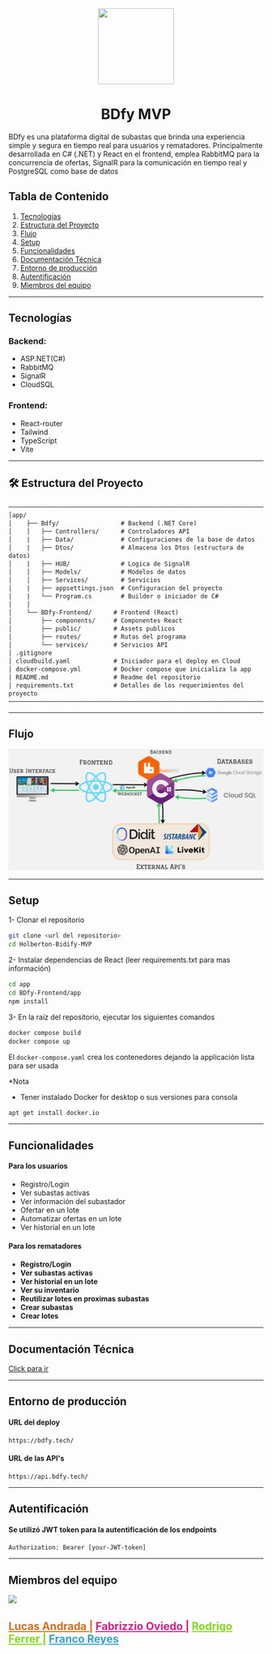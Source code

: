 <div align="center">
   <img src="https://i.imgur.com/5FReqDz.png" height="150" width="150"><h1>BDfy MVP</h1></img>
</div>
<p>BDfy es una plataforma digital de subastas que brinda una experiencia simple y segura en tiempo real para usuarios y rematadores. 
Principalmente desarrollada en C# (.NET) y React en el frontend, emplea RabbitMQ para la concurrencia de ofertas, SignalR para la comunicación en tiempo real y PostgreSQL como base de datos</p>

## Tabla de Contenido

1. [Tecnologías](#tecnologías)
2. [Estructura del Proyecto](#️-estructura-del-proyecto)
3. [Flujo](#flujo)
4. [Setup](#setup)
5. [Funcionalidades](#funcionalidades)
6. [Documentación Técnica](#documentación-técnica)
7. [Entorno de producción](#entorno-de-producción)
8. [Autentificación](#autentificación)
9. [Miembros del equipo](#miembros-del-equipo)
---

## Tecnologías

### Backend:
- ASP.NET(C#) 
- RabbitMQ
- SignalR
- CloudSQL

### Frontend:
- React-router
- Tailwind
- TypeScript
- Vite
---

## 🛠️ Estructura del Proyecto

```
───────────────────────────────────────────────────────────────────────────────────
│app/
│    ├── Bdfy/                 # Backend (.NET Core)
│    │   ├── Controllers/      # Controladores API
│    |   ├── Data/             # Configuraciones de la base de datos
│    |   ├── Dtos/             # Almacena los Dtos (estructura de datos)
│    |   ├── HUB/              # Logica de SignalR
│    │   ├── Models/           # Modelos de datos
│    │   ├── Services/         # Servicios
│    |   ├── appsettings.json  # Configuracion del proyecto
│    |   └── Program.cs        # Builder o iniciador de C#
│    │
│    └── BDfy-Frontend/      # Frontend (React)
│        ├── components/     # Componentes React
│        ├── public/         # Assets publicos
│        ├── routes/         # Rutas del programa  
│        └── services/       # Servicios API
│ .gitignore
│ cloudbuild.yaml            # Iniciador para el deploy en Cloud
│ docker-compose.yml         # Docker compose que inicializa la app
│ README.md                  # Readme del repositorio
│ requirements.txt           # Detalles de los requerimientos del proyecto
──────────────────────────────────────────────────────────────────────────────────
```
---

## Flujo

![image](https://raw.githubusercontent.com/lucas2mz/Lucas2mz/refs/heads/flow-BDfy/Diagrama%20Nuevo%20ai%2C%20rtc.jpg)

---

## Setup

1- Clonar el repositorio
```bash
git clone <url del repositorio>
cd Holberton-Bidify-MVP
```
2- Instalar dependencias de React (leer requirements.txt para mas información)
```bash
cd app
cd BDfy-Frontend/app
npm install
```
3- En la raiz del repositorio, ejecutar los siguientes comandos
```bash
docker compose build
docker compose up
```
El `docker-compose.yaml` crea los contenedores dejando la applicación lista para ser usada

*Nota
- Tener instalado Docker for desktop o sus versiones para consola
```bash
apt get install docker.io
```

---

<h2>Funcionalidades</h2>
<h4>Para los usuarios</h4>
<ul>
   <li>Registro/Login</li>
   <li>Ver subastas activas</li>
   <li>Ver información del subastador</li>
   <li>Ofertar en un lote</li>
   <li>Automatizar ofertas en un lote</li>
   <li>Ver historial en un lote</li>
</ul>
<h4>Para los rematadores<h4>
<ul>
   <li>Registro/Login</li>
   <li>Ver subastas activas</li>
   <li>Ver historial en un lote</li>
   <li>Ver su inventario</li>
   <li>Reutilizar lotes en proximas subastas</li>
   <li>Crear subastas</li>
   <li>Crear lotes</li>
</ul>
   
---

<h2>Documentación Técnica</h2>
<a href="https://docs.google.com/document/d/1otZBrP6yAiJaQfg6aJGTC2W4TJOyHt5vK8hkPa1jZvs/edit?usp=sharing"><p>Click para ir</p></a>

---

<h2>Entorno de producción</h2>
<h4>URL del deploy</h4>

```
https://bdfy.tech/
```

<h4>URL de las API's</h4>

```
https://api.bdfy.tech/
```
---

<h2>Autentificación</h2>

<h4>Se utilizó JWT token para la autentificación de los endpoints</h4>

```http
Authorization: Bearer [your-JWT-token]
```

---

## Miembros del equipo

<img src="https://i.imgur.com/BiDivk1.png"></img>

<h2><a href="https://github.com/lucas2mz" style="color:#D96E1C;" ><strong>Lucas Andrada |</strong></a>
<a href="https://github.com/Ifabri31" style="color:#D91C87;" ><strong>Fabrizzio Oviedo |</strong></a>
<a href="https://github.com/RodrigoFerrer" style="color:#81D91C;" ><strong>Rodrigo Ferrer |</strong></a>
<a href="https://github.com/Franco-byte" style="color:#38A3C7;" ><strong>Franco Reyes</strong></a></h2>
